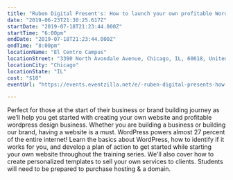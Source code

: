 ```yaml
---
title: "Ruben Digital Present's: How to launch your own profitable Wordpress services as a business"
date: "2019-06-23T21:30:25.617Z"
startDate: "2019-07-18T21:23:44.000Z"
startTime: "6:00pm"
endDate: "2019-07-18T21:23:44.000Z"
endTime: "8:00pm"
locationName: "El Centro Campus"
locationStreet: "3390 North Avondale Avenue, Chicago, IL, 60618, United States"
locationCity: "Chicago"
locationState: "IL"
cost: "$10"
eventUrl: "https://events.eventzilla.net/e/-ruben-digital-presents-how-to-launch-your-own-profitable-wordpress-services-as-a-business-2138742680"

---
```


Perfect for those at the start of their business or brand building journey as we’ll help you get started with creating your own website and profitable wordpress design business. Whether you are building a business or building our brand, having a website is a must. WordPress powers almost 27 percent of the entire internet! Learn the basics about WordPress, how to identify if it works for you, and develop a plan of action to get started while starting your own website throughout the training series. We'll also cover how to create personalized templates to sell your own services to clients. Students will need to be prepared to purchase hosting & a domain.

